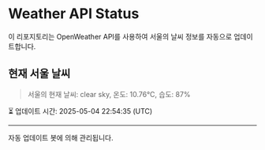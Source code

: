 
# Weather API Status

이 리포지토리는 OpenWeather API를 사용하여 서울의 날씨 정보를 자동으로 업데이트합니다.

## 현재 서울 날씨
> 서울의 현재 날씨: clear sky, 온도: 10.76°C, 습도: 87%

⏳ 업데이트 시간: 2025-05-04 22:54:35 (UTC)

---
자동 업데이트 봇에 의해 관리됩니다.

